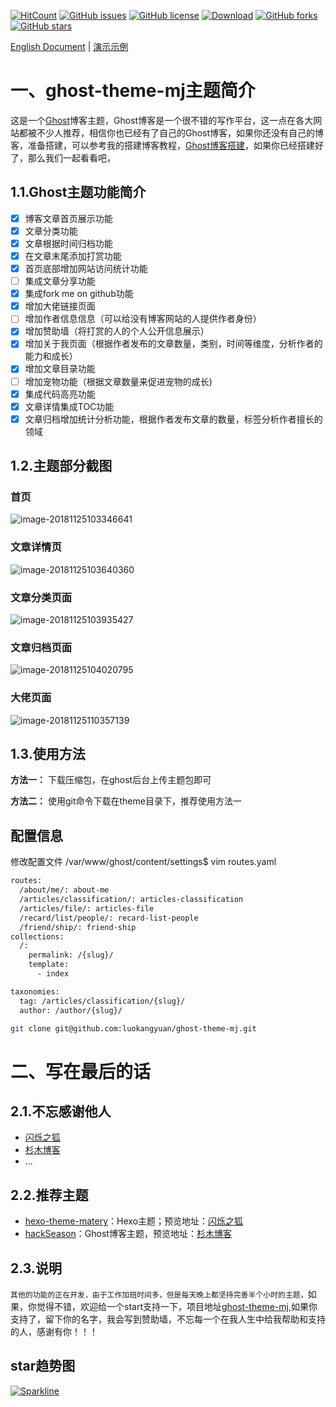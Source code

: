 [![HitCount](http://hits.dwyl.io/luokangyuan/ghost-theme-mj.svg)](http://hits.dwyl.io/luokangyuan/ghost-theme-mj)  [![GitHub issues](https://img.shields.io/github/issues/luokangyuan/ghost-theme-mj.svg)](https://github.com/luokangyuan/ghost-theme-mj/issues)  [![GitHub license](https://img.shields.io/github/license/luokangyuan/ghost-theme-mj.svg)](https://github.com/luokangyuan/ghost-theme-mj/blob/master/LICENSE)  [![Download](https://img.shields.io/badge/downloads-master-green.svg)](https://img.shields.io/badge/hexo-%3E%3D%203.0-blue.svg) [![GitHub forks](https://img.shields.io/github/forks/luokangyuan/ghost-theme-mjy.svg)](https://github.com/luokangyuan/ghost-theme-mj/network)  [![GitHub stars](https://img.shields.io/github/stars/luokangyuan/ghost-theme-mj.svg)](https://github.com/luokangyuan/ghost-theme-mj/stargazers)

[English Document](README.md) | [演示示例](http://luokangyuan.com/)

# 一、ghost-theme-mj主题简介

这是一个[Ghost](https://ghost.org)博客主题，Ghost博客是一个很不错的写作平台，这一点在各大网站都被不少人推荐，相信你也已经有了自己的Ghost博客，如果你还没有自己的博客，准备搭建，可以参考我的搭建博客教程，[Ghost博客搭建](http://luokangyuan.com/ghostbo-ke-an-zhuang/)，如果你已经搭建好了，那么我们一起看看吧，

## 1.1.Ghost主题功能简介

- [x] 博客文章首页展示功能
- [x] 文章分类功能
- [x] 文章根据时间归档功能
- [x] 在文章末尾添加打赏功能
- [x] 首页底部增加网站访问统计功能
- [ ] 集成文章分享功能
- [x] 集成fork me on github功能
- [x] 增加大佬链接页面
- [ ] 增加作者信息信息（可以给没有博客网站的人提供作者身份）
- [x] 增加赞助墙（将打赏的人的个人公开信息展示）
- [x] 增加关于我页面（根据作者发布的文章数量，类别，时间等维度，分析作者的能力和成长）
- [x] 增加文章目录功能
- [ ] 增加宠物功能（根据文章数量来促进宠物的成长)
- [x] 集成代码高亮功能
- [x] 文章详情集成TOC功能
- [x] 文章归档增加统计分析功能，根据作者发布文章的数量，标签分析作者擅长的领域

## 1.2.主题部分截图

### 首页

![image-20181125103346641](http://image.luokangyuan.com/2018-11-25-023351.png)

### 文章详情页

![image-20181125103640360](http://image.luokangyuan.com/2018-11-25-023645.png)

### 文章分类页面

![image-20181125103935427](http://image.luokangyuan.com/2018-11-25-023939.png)

### 文章归档页面

![image-20181125104020795](http://image.luokangyuan.com/2018-11-25-024025.png)

### 大佬页面

![image-20181125110357139](http://image.luokangyuan.com/2018-11-25-030401.png)

## 1.3.使用方法

**方法一：** 下载压缩包，在ghost后台上传主题包即可

**方法二：** 使用git命令下载在theme目录下，推荐使用方法一

## 配置信息

修改配置文件 /var/www/ghost/content/settings$ vim routes.yaml

```bash
routes:
  /about/me/: about-me
  /articles/classification/: articles-classification
  /articles/file/: articles-file
  /recard/list/people/: recard-list-people
  /friend/ship/: friend-ship
collections:
  /:
    permalink: /{slug}/
    template:
      - index

taxonomies:
  tag: /articles/classification/{slug}/
  author: /author/{slug}/
```

```bash
git clone git@github.com:luokangyuan/ghost-theme-mj.git
```

# 二、写在最后的话

## 2.1.不忘感谢他人

- [闪烁之狐](https://github.com/blinkfox)
- [杉木博客](http://w3more.cn/)
- ...

## 2.2.推荐主题

- [hexo-theme-matery](https://github.com/blinkfox/hexo-theme-matery)：Hexo主题；预览地址：[闪烁之狐](https://blinkfox.github.io/)
- [hackSeason](https://github.com/mrbin1573/hackSeason)：Ghost博客主题，预览地址：[杉木博客](http://w3more.cn/)

## 2.3.说明

`其他的功能的正在开发，由于工作加班时间多，但是每天晚上都坚持完善半个小时的主题，`如果，你觉得不错，欢迎给一个start支持一下，项目地址[ghost-theme-mj](https://github.com/luokangyuan/ghost-theme-mj),如果你支持了，留下你的名字，我会写到赞助墙，不忘每一个在我人生中给我帮助和支持的人，感谢有你！！！

## star趋势图

[![Sparkline](https://stars.medv.io/luokangyuan/ghost-theme-mj.svg)](https://stars.medv.io/luokangyuan/ghost-theme-mj)

